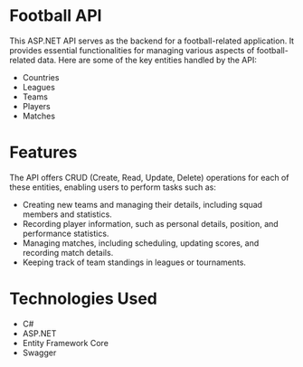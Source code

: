 # Football API
This ASP.NET API serves as the backend for a football-related application. It provides essential functionalities for managing various aspects of football-related data. Here are some of the key entities handled by the API:
- Countries
- Leagues
- Teams
- Players
- Matches

# Features
The API offers CRUD (Create, Read, Update, Delete) operations for each of these entities, enabling users to perform tasks such as:

- Creating new teams and managing their details, including squad members and statistics.
- Recording player information, such as personal details, position, and performance statistics.
- Managing matches, including scheduling, updating scores, and recording match details.
- Keeping track of team standings in leagues or tournaments.

# Technologies Used
- C#
- ASP.NET
- Entity Framework Core
- Swagger
